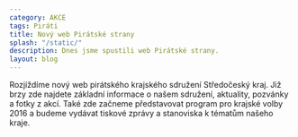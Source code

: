 ```yaml
---
category: AKCE
tags: Piráti
title: Nový web Pirátské strany 
splash: "/static/"
description: Dnes jsme spustili web Pirátské strany.
layout: blog
---
```

Rozjíždíme nový web pirátského krajského sdružení Středočeský kraj. Již brzy zde najdete základní informace o našem sdružení, aktuality, pozvánky a fotky z akcí. Také zde začneme představovat program pro krajské volby 2016 a budeme vydávat tiskové zprávy a stanoviska k tématům našeho kraje. 
